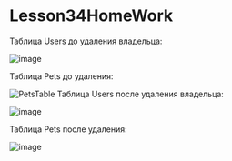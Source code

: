 # Lesson34HomeWork

Таблица Users до удаления владельца:

![image](https://user-images.githubusercontent.com/115028350/200413889-70c11e02-d9d9-435f-9d3a-27ffd2b2f28f.png)


Таблица Pets до удаления:

![PetsTable](https://user-images.githubusercontent.com/115028350/200414195-81497b75-729e-4a17-861c-01403059dd73.png)
Таблица Users после удаления владельца:

![image](https://user-images.githubusercontent.com/115028350/200415579-ffe338fd-4e67-473b-b612-6975ee03a093.png)

Таблица Pets после удаления:

![image](https://user-images.githubusercontent.com/115028350/200415661-5db60b8e-0e1f-4651-ad8b-90cd83748fea.png)



